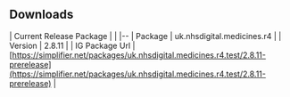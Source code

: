 ## Downloads


| Current Release Package |  |
|--
| Package | uk.nhsdigital.medicines.r4 | 
| Version | 2.8.11 |
| IG Package Url | [https://simplifier.net/packages/uk.nhsdigital.medicines.r4.test/2.8.11-prerelease](https://simplifier.net/packages/uk.nhsdigital.medicines.r4.test/2.8.11-prerelease) |

